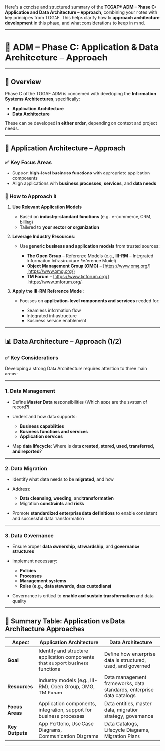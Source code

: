 Here's a concise and structured summary of the **TOGAF® ADM – Phase C: Application and Data Architecture – Approach**, combining your notes with key principles from TOGAF. This helps clarify how to **approach architecture development** in this phase, and what considerations to keep in mind.

---

# 🧱 ADM – Phase C: Application & Data Architecture – Approach

---

## 🔷 Overview

Phase C of the TOGAF ADM is concerned with developing the **Information Systems Architectures**, specifically:

* **Application Architecture**
* **Data Architecture**

These can be developed **in either order**, depending on context and project needs.

---

## 🧩 **Application Architecture – Approach**

### ✅ **Key Focus Areas**

* Support **high-level business functions** with appropriate application components
* Align applications with **business processes**, **services**, and **data needs**

### 🔧 **How to Approach It**

1. **Use Relevant Application Models**:

   * Based on **industry-standard functions** (e.g., e-commerce, CRM, billing)
   * Tailored to **your sector or organization**

2. **Leverage Industry Resources**:

   * Use **generic business and application models** from trusted sources:

     * **The Open Group** – Reference Models (e.g., **III-RM** – Integrated Information Infrastructure Reference Model)
     * **Object Management Group (OMG)** – [https://www.omg.org/](https://www.omg.org/)
     * **TM Forum** – [https://www.tmforum.org/](https://www.tmforum.org/)

3. **Apply the III-RM Reference Model**:

   * Focuses on **application-level components and services** needed for:

     * Seamless information flow
     * Integrated infrastructure
     * Business service enablement

---

## 📊 **Data Architecture – Approach (1/2)**

### ✅ **Key Considerations**

Developing a strong Data Architecture requires attention to three main areas:

---

### 1. **Data Management**

* Define **Master Data** responsibilities (Which apps are the system of record?)
* Understand how data supports:

  * **Business capabilities**
  * **Business functions and services**
  * **Application services**
* Map **data lifecycle**: Where is data **created, stored, used, transferred, and reported**?

---

### 2. **Data Migration**

* Identify what data needs to be **migrated**, and how
* Address:

  * **Data cleansing**, **weeding**, and **transformation**
  * Migration **constraints** and **risks**
* Promote **standardized enterprise data definitions** to enable consistent and successful data transformation

---

### 3. **Data Governance**

* Ensure proper **data ownership**, **stewardship**, and **governance structures**
* Implement necessary:

  * **Policies**
  * **Processes**
  * **Management systems**
  * **Roles (e.g., data stewards, data custodians)**
* Governance is critical to **enable and sustain transformation** and data quality

---

## 📌 Summary Table: Application vs Data Architecture Approaches

| Aspect          | Application Architecture                                                      | Data Architecture                                                    |
| --------------- | ----------------------------------------------------------------------------- | -------------------------------------------------------------------- |
| **Goal**        | Identify and structure application components that support business functions | Define how enterprise data is structured, used, and governed         |
| **Resources**   | Industry models (e.g., III-RM), Open Group, OMG, TM Forum                     | Data management frameworks, data standards, enterprise data catalogs |
| **Focus Areas** | Application components, integration, support for business processes           | Data entities, master data, migration strategy, governance           |
| **Key Outputs** | App Portfolio, Use Case Diagrams, Communication Diagrams                      | Data Catalogs, Lifecycle Diagrams, Migration Plans                   |

---


